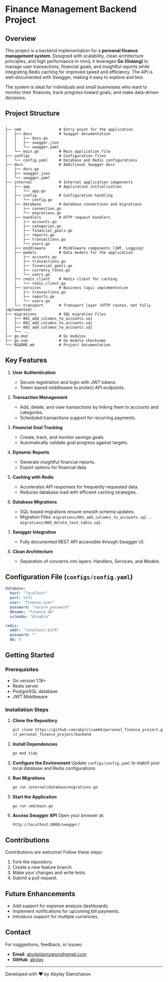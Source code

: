 # Finance Management Backend Project

## Overview
This project is a backend implementation for a **personal finance management system**. Designed with scalability, clean architecture principles, and high performance in mind, it leverages **Go (Golang)** to manage user transactions, financial goals, and insightful reports while integrating Redis caching for improved speed and efficiency. The API is well-documented with Swagger, making it easy to explore and test.

The system is ideal for individuals and small businesses who want to monitor their finances, track progress toward goals, and make data-driven decisions.

## Project Structure
```plaintext
.
├── cmd                 # Entry point for the application
│   ├── docs            # Swagger documentation
│   │   ├── docs.go
│   │   ├── swagger.json
│   │   └── swagger.yaml
│   └── main.go         # Main application file
├── configs             # Configuration files
│   └── config.yaml     # Database and Redis configurations
├── docs                # Additional Swagger docs
│   ├── docs.go
│   ├── swagger.json
│   └── swagger.yaml
├── internal            # Internal application components
│   ├── app             # Application initialization
│   │   └── app.go
│   ├── config          # Configuration handling
│   │   └── config.go
│   ├── database        # Database connections and migrations
│   │   ├── connection.go
│   │   └── migrations.go
│   ├── handlers        # HTTP request handlers
│   │   ├── accounts.go
│   │   ├── categories.go
│   │   ├── financial_goals.go
│   │   ├── reports.go
│   │   ├── transactions.go
│   │   └── users.go
│   ├── middleware      # Middleware components (JWT, Logging)
│   ├── models          # Data models for the application
│   │   ├── accounts.go
│   │   ├── transactions.go
│   │   ├── financial_goals.go
│   │   ├── currency_rates.go
│   │   └── users.go
│   ├── redis_client    # Redis client for caching
│   │   └── redis_client.go
│   ├── services        # Business logic implementation
│   │   ├── transactions.go
│   │   ├── reports.go
│   │   └── users.go
│   └── transport       # Transport layer (HTTP routes, not fully implemented)
├── migrations          # SQL migration files
│   ├── 001_add_columns_to_accounts.sql
│   ├── 002_add_columns_to_accounts.sql
│   ├── 003_add_columns_to_accounts.sql
│   └── ...
├── go.mod              # Go modules
├── go.sum              # Go module checksums
└── README.md           # Project documentation
```

## Key Features

1. **User Authentication**
   - Secure registration and login with JWT tokens.
   - Token-based middleware to protect API endpoints.

2. **Transaction Management**
   - Add, delete, and view transactions by linking them to accounts and categories.
   - Scheduled transactions support for recurring payments.

3. **Financial Goal Tracking**
   - Create, track, and monitor savings goals.
   - Automatically validate goal progress against targets.

4. **Dynamic Reports**
   - Generate insightful financial reports.
   - Export options for financial data.

5. **Caching with Redis**
   - Accelerates API responses for frequently requested data.
   - Reduces database load with efficient caching strategies.

6. **Database Migrations**
   - SQL-based migrations ensure smooth schema updates.
   - Migration Files: `migrations/001_add_columns_to_accounts.sql` ... `migrations/008_delete_test_table.sql`.

7. **Swagger Integration**
   - Fully documented REST API accessible through Swagger UI.

8. **Clean Architecture**
   - Separation of concerns into layers: Handlers, Services, and Models.

## Configuration File (`configs/config.yaml`)
```yaml
database:
  host: "localhost"
  port: 5432
  user: "finance_user"
  password: "secure_password"
  dbname: "finance_db"
  sslmode: "disable"

redis:
  addr: "localhost:6379"
  password: ""
  db: 0
```

## Getting Started

### Prerequisites
- Go version 1.18+
- Redis server
- PostgreSQL database
- JWT Middleware

### Installation Steps
1. **Clone the Repository**
   ```bash
   git clone https://github.com/abylsliam44/personal_finance_project.git
   cd personal_finance_project/backend
   ```
2. **Install Dependencies**
   ```bash
   go mod tidy
   ```
3. **Configure the Environment**
   Update `configs/config.yaml` to match your local database and Redis configurations.

4. **Run Migrations**
   ```bash
   go run internal/database/migrations.go
   ```
5. **Start the Application**
   ```bash
   go run cmd/main.go
   ```

6. **Access Swagger API**
   Open your browser at:
   ```
   http://localhost:8080/swagger/
   ```

## Contributions
Contributions are welcome! Follow these steps:
1. Fork the repository.
2. Create a new feature branch.
3. Make your changes and write tests.
4. Submit a pull request.

## Future Enhancements
- Add support for expense analysis dashboards.
- Implement notifications for upcoming bill payments.
- Introduce support for multiple currencies.

## Contact
For suggestions, feedback, or issues:
- **Email**: abylajslamzanov@gmail.com
- **GitHub**: [abylay](https://github.com/abylsliam44/)

---
Developed with ❤️ by Abylay Slamzhanov
